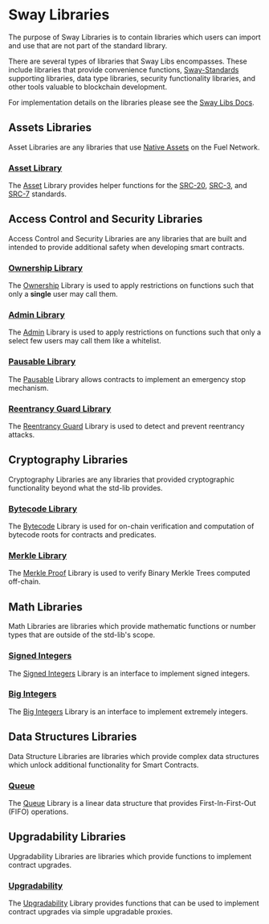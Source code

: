 # Sway Libraries

The purpose of Sway Libraries is to contain libraries which users can import and use that are not part of the standard library.

There are several types of libraries that Sway Libs encompasses. These include libraries that provide convenience functions, [Sway-Standards](https://github.com/FuelLabs/sway-standards) supporting libraries, data type libraries, security functionality libraries, and other tools valuable to blockchain development.

For implementation details on the libraries please see the [Sway Libs Docs](https://fuellabs.github.io/sway-libs/master/sway_libs/).

## Assets Libraries

Asset Libraries are any libraries that use [Native Assets](https://docs.fuel.network/docs/sway/blockchain-development/native_assets) on the Fuel Network.

### [Asset Library](./asset/index.md)

The [Asset](./asset/index.md) Library provides helper functions for the [SRC-20](https://docs.fuel.network/docs/sway-standards/src-20-native-asset/), [SRC-3](https://docs.fuel.network/docs/sway-standards/src-3-minting-and-burning/), and [SRC-7](https://docs.fuel.network/docs/sway-standards/src-7-asset-metadata/) standards.

## Access Control and Security Libraries

Access Control and Security Libraries are any libraries that are built and intended to provide additional safety when developing smart contracts.

### [Ownership Library](./ownership/index.md)

The [Ownership](./ownership/index.md) Library is used to apply restrictions on functions such that only a **single** user may call them.

### [Admin Library](./admin/index.md)

The [Admin](./admin/index.md) Library is used to apply restrictions on functions such that only a select few users may call them like a whitelist.

### [Pausable Library](./pausable/index.md)

The [Pausable](./pausable/index.md) Library allows contracts to implement an emergency stop mechanism.

### [Reentrancy Guard Library](./reentrancy/index.md)

The [Reentrancy Guard](./reentrancy/index.md) Library is used to detect and prevent reentrancy attacks.

## Cryptography Libraries

Cryptography Libraries are any libraries that provided cryptographic functionality beyond what the std-lib provides.

### [Bytecode Library](./bytecode/index.md)

The [Bytecode](./bytecode/index.md) Library is used for on-chain verification and computation of bytecode roots for contracts and predicates.

### [Merkle Library](./merkle/index.md)

The [Merkle Proof](./merkle/index.md) Library is used to verify Binary Merkle Trees computed off-chain.

## Math Libraries

Math Libraries are libraries which provide mathematic functions or number types that are outside of the std-lib's scope.

### [Signed Integers](./signed_integers/index.md)

The [Signed Integers](./signed_integers/index.md) Library is an interface to implement signed integers.

### [Big Integers](./bigint/index.md)

The [Big Integers](./bigint/index.md) Library is an interface to implement extremely integers.

## Data Structures Libraries

Data Structure Libraries are libraries which provide complex data structures which unlock additional functionality for Smart Contracts.

### [Queue](./queue/index.md)

The [Queue](./queue/index.md) Library is a linear data structure that provides First-In-First-Out (FIFO) operations.

## Upgradability Libraries

Upgradability Libraries are libraries which provide functions to implement contract upgrades.

### [Upgradability](./upgradability/index.md)

The [Upgradability](./upgradability/index.md) Library provides functions that can be used to implement contract upgrades via simple upgradable proxies.

